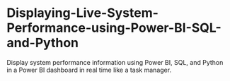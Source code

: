 # Displaying-Live-System-Performance-using-Power-BI-SQL-and-Python
Display system performance information using Power BI, SQL, and Python in a Power BI dashboard in real time like a task manager.
